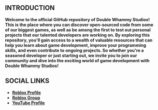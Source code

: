 ## INTRODUCTION
**Welcome to the official GitHub repository of Double Whammy Studios! This is the place where you can discover open-sourced code from some of our biggest games, as well as be among the first to test out personal projects that our talented developers are working on. By exploring this repository, you'll gain access to a wealth of valuable resources that can help you learn about game development, improve your programming skills, and even contribute to ongoing projects. So whether you're a seasoned developer or just starting out, we invite you to join our community and dive into the exciting world of game development with Double Whammy Studios!**

## SOCIAL LINKS
- **[Roblox Profile](https://www.roblox.com/users/136555894)**
- **[Roblox Group](https://www.roblox.com/groups/14428521)**
- **[YouTube Profile](https://www.youtube.com/@doublewhammystudios)**
